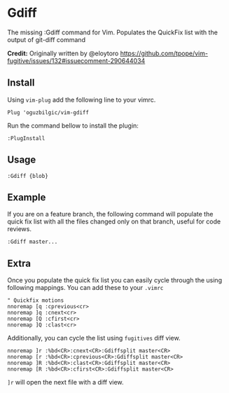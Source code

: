 # Gdiff

The missing :Gdiff command for Vim. Populates the QuickFix list with the output
of git-diff command

**Credit:** Originally written by @eloytoro 
https://github.com/tpope/vim-fugitive/issues/132#issuecomment-290644034

## Install

Using `vim-plug` add the following line to your vimrc.

```vim
Plug 'oguzbilgic/vim-gdiff
```

Run the command bellow to install the plugin: 

```vim
:PlugInstall
```

## Usage

```
:Gdiff {blob}
```

## Example

If you are on a feature branch, the following command will populate the quick
fix list with all the files changed only on that branch, useful for code
reviews.

```
:Gdiff master... 
```

## Extra

Once you populate the quick fix list you can easily cycle through the using
following mappings. You can add these to your `.vimrc`

```
" Quickfix motions
nnoremap [q :cprevious<cr>
nnoremap ]q :cnext<cr>
nnoremap [Q :cfirst<cr>
nnoremap ]Q :clast<cr>
```

Additionally, you can cycle the list using `fugitives` diff view. 

```
nnoremap ]r :%bd<CR>:cnext<CR>:Gdiffsplit master<CR>
nnoremap [r :%bd<CR>:cprevious<CR>:Gdiffsplit master<CR>
nnoremap ]R :%bd<CR>:clast<CR>:Gdiffsplit master<CR>
nnoremap [R :%bd<CR>:cfirst<CR>:Gdiffsplit master<CR>
```

`]r` will open the next file with a diff view.

